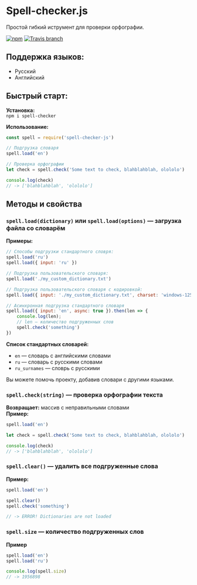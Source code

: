 # Spell-checker.js
Простой гибкий иструмент для проверки орфографии.

[![npm](https://img.shields.io/npm/v/spell-checker-js.svg?style=flat-square)](https://www.npmjs.com/package/spell-checker-js)
[![Travis branch](https://img.shields.io/travis/danakt/spell-checker.js/master.svg?style=flat-square)](https://travis-ci.org/danakt/spell-checker.js)

## Поддержка языков:
* Русский
* Английский

## Быстрый старт:
**Установка:**  
`npm i spell-checker`

**Использование:**
```js
const spell = require('spell-checker-js')

// Подгрузка словаря
spell.load('en')

// Проверка орфографии
let check = spell.check('Some text to check, blahblahblah, olololo')

console.log(check)
// -> ['blahblahblah', 'olololo']
```

## Методы и свойства
### `spell.load(dictionary)` или `spell.load(options)` — загрузка файла со словарём

**Примеры:**
```js
// Способы подгрузки стандартного словря:
spell.load('ru')
spell.load({ input: 'ru' })

// Подгрузка пользовательского словаря:
spell.load('./my_custom_dictionary.txt')

// Подгрузка пользовательского словаря с кодировкой:
spell.load({ input: './my_custom_dictionary.txt', charset: 'windows-1251' })

// Асинхронная подгрузка стандартного словаря
spell.load({ input: 'en', async: true }).then(len => {
    console.log(len);
    // len — количество подгруженных слов
    spell.check('something')
})
```

**Список стандартных словарей:**
* `en` — словарь с английскими словами
* `ru` — словарь с русскими словами
* `ru_surnames` — словрь с русскими 

Вы можете помочь проекту, добавив словари с другими языками.

### `spell.check(string)` — проверка орфографии текста
**Возвращает:** массив с неправильными словами  
**Пример:**
```js
spell.load('en')

let check = spell.check('Some text to check, blahblahblah, olololo')

console.log(check)
// -> ['blahblahblah', 'olololo']
```

### `spell.clear()` — удалить все подгруженные слова
**Пример:**
```js
spell.load('en')

spell.clear()
spell.check('something')

// -> ERROR! Dictionaries are not loaded
```

### `spell.size` — количество подгруженных слов
**Пример**
```js
spell.load('en')
spell.load('ru')

console.log(spell.size)
// -> 1956898
```
